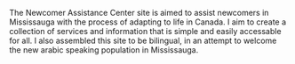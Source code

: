 The Newcomer Assistance Center site is aimed to assist newcomers in Mississauga with the process of adapting to life in Canada. I aim to create a collection of services and information that is simple and easily accessable for all. I also assembled this site to be bilingual, in an attempt to welcome the new arabic speaking population in Mississauga.
